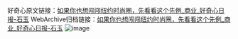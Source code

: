 好奇心原文链接：[如果你也想闯闯纽约时尚圈，先看看这个先例_商业_好奇心日报-石玉](https://www.qdaily.com/articles/9024.html)
WebArchive归档链接：[如果你也想闯闯纽约时尚圈，先看看这个先例_商业_好奇心日报-石玉](http://web.archive.org/web/20170726184512/http://www.qdaily.com/articles/9024.html)
![image](http://ww3.sinaimg.cn/large/007d5XDpgy1g3ve4v7paxj30u06w8x6p)